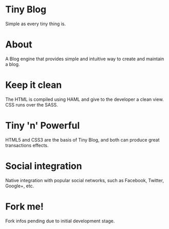 Tiny Blog
========

Simple as every tiny thing is.

About
=====

A Blog engine that provides simple and intuitive way to create and maintain a blog.

Keep it clean
=============

The HTML is compiled using HAML and give to the developer a clean view.
CSS runs over the SASS.

Tiny 'n' Powerful
================
HTML5 and CSS3 are the basis of Tiny Blog, and both can produce great transactions effects.

Social integration
==================

Native integration with popular social networks, such as Facebook, Twitter, Google+, etc.

Fork me!
=======

Fork infos pending due to initial development stage.
